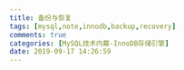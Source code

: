 ```yaml
---
title: 备份与恢复
tags: [mysql,note,innodb,backup,recovery]
comments: true
categories: [MySQL技术内幕-InnoDB存储引擎]
date: 2019-09-17 14:26:59
---
```


